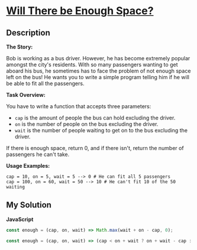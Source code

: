 # [Will There be Enough Space?](https://www.codewars.com/kata/5875b200d520904a04000003)

## Description

**The Story:**

Bob is working as a bus driver. However, he has become extremely popular amongst the city's residents. With so many passengers wanting to get aboard his bus, he sometimes has to face the problem of not enough space left on the bus! He wants you to write a simple program telling him if he will be able to fit all the passengers.

**Task Overview:**

You have to write a function that accepts three parameters:

- `cap` is the amount of people the bus can hold excluding the driver.
- `on` is the number of people on the bus excluding the driver.
- `wait` is the number of people waiting to get on to the bus excluding the driver.

If there is enough space, return 0, and if there isn't, return the number of passengers he can't take.

**Usage Examples:**

```
cap = 10, on = 5, wait = 5 --> 0 # He can fit all 5 passengers
cap = 100, on = 60, wait = 50 --> 10 # He can't fit 10 of the 50 waiting
```

## My Solution

**JavaScript**

```js
const enough = (cap, on, wait) => Math.max(wait + on - cap, 0);
```

```js
const enough = (cap, on, wait) => (cap < on + wait ? on + wait - cap : 0);
```
